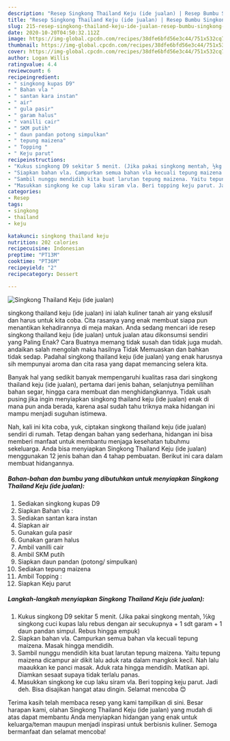 ```yaml
---
description: "Resep Singkong Thailand Keju (ide jualan) | Resep Bumbu Singkong Thailand Keju (ide jualan) Yang Sedap"
title: "Resep Singkong Thailand Keju (ide jualan) | Resep Bumbu Singkong Thailand Keju (ide jualan) Yang Sedap"
slug: 215-resep-singkong-thailand-keju-ide-jualan-resep-bumbu-singkong-thailand-keju-ide-jualan-yang-sedap
date: 2020-10-20T04:50:32.112Z
image: https://img-global.cpcdn.com/recipes/38dfe6bfd56e3c44/751x532cq70/singkong-thailand-keju-ide-jualan-foto-resep-utama.jpg
thumbnail: https://img-global.cpcdn.com/recipes/38dfe6bfd56e3c44/751x532cq70/singkong-thailand-keju-ide-jualan-foto-resep-utama.jpg
cover: https://img-global.cpcdn.com/recipes/38dfe6bfd56e3c44/751x532cq70/singkong-thailand-keju-ide-jualan-foto-resep-utama.jpg
author: Logan Willis
ratingvalue: 4.4
reviewcount: 6
recipeingredient:
- " singkong kupas D9"
- " Bahan vla "
- " santan kara instan"
- " air"
- " gula pasir"
- " garam halus"
- " vanilli cair"
- " SKM putih"
- " daun pandan potong simpulkan"
- " tepung maizena"
- " Topping "
- " Keju parut"
recipeinstructions:
- "Kukus singkong D9 sekitar 5 menit. (Jika pakai singkong mentah, ½kg singkong cuci kupas lalu rebus dengan air secukupnya + 1 sdt garam + 1 daun pandan simpul. Rebus hingga empuk)"
- "Siapkan bahan vla. Campurkan semua bahan vla kecuali tepung maizena. Masak hingga mendidih."
- "Sambil nunggu mendidih kita buat larutan tepung maizena. Yaitu tepung maizena dicampur air dikit lalu aduk rata dalam mangkok kecil. Nah lalu maaukkan ke panci masak. Aduk rata hingga mendidih. Matikan api. Diamkan sesaat supaya tidak terlalu panas."
- "Masukkan singkong ke cup laku siram vla. Beri topping keju parut. Jadi deh. Bisa disajikan hangat atau dingin. Selamat mencoba 😊"
categories:
- Resep
tags:
- singkong
- thailand
- keju

katakunci: singkong thailand keju 
nutrition: 202 calories
recipecuisine: Indonesian
preptime: "PT13M"
cooktime: "PT36M"
recipeyield: "2"
recipecategory: Dessert

---
```



![Singkong Thailand Keju (ide jualan)](https://img-global.cpcdn.com/recipes/38dfe6bfd56e3c44/751x532cq70/singkong-thailand-keju-ide-jualan-foto-resep-utama.jpg)


singkong thailand keju (ide jualan) ini ialah kuliner tanah air yang ekslusif dan harus untuk kita coba. Cita rasanya yang enak membuat siapa pun menantikan kehadirannya di meja makan.
Anda sedang mencari ide resep singkong thailand keju (ide jualan) untuk jualan atau dikonsumsi sendiri yang Paling Enak? Cara Buatnya memang tidak susah dan tidak juga mudah. andaikan salah mengolah maka hasilnya Tidak Memuaskan dan bahkan tidak sedap. Padahal singkong thailand keju (ide jualan) yang enak harusnya sih mempunyai aroma dan cita rasa yang dapat memancing selera kita.

Banyak hal yang sedikit banyak mempengaruhi kualitas rasa dari singkong thailand keju (ide jualan), pertama dari jenis bahan, selanjutnya pemilihan bahan segar, hingga cara membuat dan menghidangkannya. Tidak usah pusing jika ingin menyiapkan singkong thailand keju (ide jualan) enak di mana pun anda berada, karena asal sudah tahu triknya maka hidangan ini mampu menjadi suguhan istimewa.




Nah, kali ini kita coba, yuk, ciptakan singkong thailand keju (ide jualan) sendiri di rumah. Tetap dengan bahan yang sederhana, hidangan ini bisa memberi manfaat untuk membantu menjaga kesehatan tubuhmu sekeluarga. Anda bisa menyiapkan Singkong Thailand Keju (ide jualan) menggunakan 12 jenis bahan dan 4 tahap pembuatan. Berikut ini cara dalam membuat hidangannya.

<!--inarticleads1-->

##### Bahan-bahan dan bumbu yang dibutuhkan untuk menyiapkan Singkong Thailand Keju (ide jualan):

1. Sediakan  singkong kupas D9
1. Siapkan  Bahan vla :
1. Sediakan  santan kara instan
1. Siapkan  air
1. Gunakan  gula pasir
1. Gunakan  garam halus
1. Ambil  vanilli cair
1. Ambil  SKM putih
1. Siapkan  daun pandan (potong/ simpulkan)
1. Sediakan  tepung maizena
1. Ambil  Topping :
1. Siapkan  Keju parut




<!--inarticleads2-->

##### Langkah-langkah menyiapkan Singkong Thailand Keju (ide jualan):

1. Kukus singkong D9 sekitar 5 menit. (Jika pakai singkong mentah, ½kg singkong cuci kupas lalu rebus dengan air secukupnya + 1 sdt garam + 1 daun pandan simpul. Rebus hingga empuk)
1. Siapkan bahan vla. Campurkan semua bahan vla kecuali tepung maizena. Masak hingga mendidih.
1. Sambil nunggu mendidih kita buat larutan tepung maizena. Yaitu tepung maizena dicampur air dikit lalu aduk rata dalam mangkok kecil. Nah lalu maaukkan ke panci masak. Aduk rata hingga mendidih. Matikan api. Diamkan sesaat supaya tidak terlalu panas.
1. Masukkan singkong ke cup laku siram vla. Beri topping keju parut. Jadi deh. Bisa disajikan hangat atau dingin. Selamat mencoba 😊




Terima kasih telah membaca resep yang kami tampilkan di sini. Besar harapan kami, olahan Singkong Thailand Keju (ide jualan) yang mudah di atas dapat membantu Anda menyiapkan hidangan yang enak untuk keluarga/teman maupun menjadi inspirasi untuk berbisnis kuliner. Semoga bermanfaat dan selamat mencoba!
